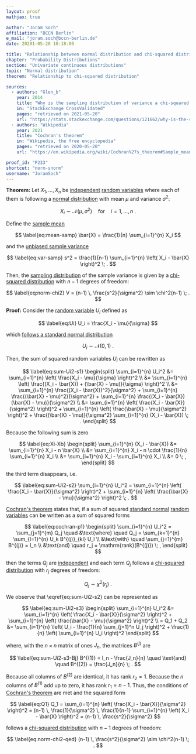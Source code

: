 ```yaml
---
layout: proof
mathjax: true

author: "Joram Soch"
affiliation: "BCCN Berlin"
e_mail: "joram.soch@bccn-berlin.de"
date: 20201-05-20 10:18:00

title: "Relationship between normal distribution and chi-squared distribution"
chapter: "Probability Distributions"
section: "Univariate continuous distributions"
topic: "Normal distribution"
theorem: "Relationship to chi-squared distribution"

sources:
  - authors: "Glen_b"
    year: 2014
    title: "Why is the sampling distribution of variance a chi-squared distribution?"
    in: "StackExchange CrossValidated"
    pages: "retrieved on 2021-05-20"
    url: "https://stats.stackexchange.com/questions/121662/why-is-the-sampling-distribution-of-variance-a-chi-squared-distribution"
  - authors: "Wikipedia"
    year: 2021
    title: "Cochran's theorem"
    in: "Wikipedia, the free encyclopedia"
    pages: "retrieved on 2020-05-20"
    url: "https://en.wikipedia.org/wiki/Cochran%27s_theorem#Sample_mean_and_sample_variance"

proof_id: "P233"
shortcut: "norm-snorm"
username: "JoramSoch"
---
```



**Theorem:** Let $X_1, \ldots, X_n$ be [independent](/D/ind) [random variables](/D/rvar) where each of them is following a [normal distribution](/D/norm) with mean $\mu$ and variance $\sigma^2$:

$$ \label{eq:norm}
X_i \sim \mathcal{N}(\mu, \sigma^2) \quad \text{for} \quad i = 1, \ldots, n \; .
$$

Define the [sample mean](/D/mean-samp)

$$ \label{eq:mean-samp}
\bar{X} = \frac{1}{n} \sum_{i=1}^{n} X_i
$$

and the [unbiased sample variance](/D/var-samp)

$$ \label{eq:var-samp}
s^2 = \frac{1}{n-1} \sum_{i=1}^{n} \left( X_i - \bar{X} \right)^2 \; .
$$

Then, the [sampling distribution](/D/dist-samp) of the sample variance is given by a [chi-squared distribution](/D/chi2) with $n-1$ degrees of freedom:

$$ \label{eq:norm-chi2}
V = (n-1) \, \frac{s^2}{\sigma^2} \sim \chi^2(n-1) \; .
$$


**Proof:** Consider the [random variable](/D/rvar) $U_i$ defined as

$$ \label{eq:Ui}
U_i = \frac{X_i - \mu}{\sigma}
$$

which [follows a standard normal distribution](/P/norm-snorm)

$$ \label{eq:norm-snorm}
U_i \sim \mathcal{N}(0,1) \; .
$$

Then, the sum of squared random variables $U_i$ can be rewritten as

$$ \label{eq:sum-Ui2-s1}
\begin{split}
\sum_{i=1}^{n} U_i^2 &= \sum_{i=1}^{n} \left( \frac{X_i - \mu}{\sigma} \right)^2 \\
&= \sum_{i=1}^{n} \left( \frac{(X_i - \bar{X}) + (\bar{X} - \mu)}{\sigma} \right)^2 \\
&= \sum_{i=1}^{n} \frac{(X_i - \bar{X})^2}{\sigma^2} + \sum_{i=1}^{n} \frac{(\bar{X} - \mu)^2}{\sigma^2} + \sum_{i=1}^{n} \frac{(X_i - \bar{X})(\bar{X} - \mu)}{\sigma^2} \\
&= \sum_{i=1}^{n} \left( \frac{X_i - \bar{X}}{\sigma^2} \right)^2 + \sum_{i=1}^{n} \left( \frac{\bar{X} - \mu}{\sigma^2} \right)^2 + \frac{(\bar{X} - \mu)}{\sigma^2} \sum_{i=1}^{n} (X_i - \bar{X}) \; .
\end{split}
$$

Because the following sum is zero

$$ \label{eq:Xi-Xb}
\begin{split}
\sum_{i=1}^{n} (X_i - \bar{X}) &= \sum_{i=1}^{n} X_i - n \bar{X} \\
&= \sum_{i=1}^{n} X_i - n \cdot \frac{1}{n} \sum_{i=1}^{n} X_i \\
&= \sum_{i=1}^{n} X_i - \sum_{i=1}^{n} X_i \\
&= 0 \; ,
\end{split}
$$

the third term disappears, i.e.

$$ \label{eq:sum-Ui2-s2}
\sum_{i=1}^{n} U_i^2 = \sum_{i=1}^{n} \left( \frac{X_i - \bar{X}}{\sigma^2} \right)^2 + \sum_{i=1}^{n} \left( \frac{\bar{X} - \mu}{\sigma^2} \right)^2 \; .
$$

[Cochran's theorem](/P/snorm-cochran) states that, if a sum of squared [standard normal](/D/snorm) [random variables](/D/rvar) can be written as a sum of squared forms

$$ \label{eq:cochran-p1}
\begin{split}
\sum_{i=1}^{n} U_i^2 = \sum_{j=1}^{m} Q_j \quad &\text{where} \quad Q_j = \sum_{k=1}^{n} \sum_{l=1}^{n} U_k B^{(j)}_{kl} U_l \\
&\text{with} \quad \sum_{j=1}^{m} B^{(j)} = I_n \\
&\text{and} \quad r_j = \mathrm{rank}(B^{(j)}) \; ,
\end{split}
$$

then the terms $Q_j$ are [independent](/D/ind) and each term $Q_j$ follows a [chi-squared distribution](/D/chi2) with $r_j$ degrees of freedom:

$$ \label{eq:cochran-p2}
Q_j \sim \chi^2(r_j) \; .
$$

We observe that \eqref{eq:sum-Ui2-s2} can be represented as

$$ \label{eq:sum-Ui2-s3}
\begin{split}
\sum_{i=1}^{n} U_i^2 &= \sum_{i=1}^{n} \left( \frac{X_i - \bar{X}}{\sigma^2} \right)^2 + \sum_{i=1}^{n} \left( \frac{\bar{X} - \mu}{\sigma^2} \right)^2 \\
= Q_1 + Q_2 &= \sum_{i=1}^{n} \left( U_i - \frac{1}{n} \sum_{j=1}^n U_j \right)^2 + \frac{1}{n} \left( \sum_{i=1}^{n} U_i \right)^2
\end{split}
$$

where, with the $n \times n$ matrix of ones $J_n$, the matrices $B^{(j)}$ are

$$ \label{eq:sum-Ui2-s3-Bj}
B^{(1)} = I_n - \frac{J_n}{n} \quad \text{and} \quad B^{(2)} = \frac{J_n}{n} \; .
$$

Because all columns of $B^{(2)}$ are identical, it has rank $r_2 = 1$. Because the $n$ columns of $B^{(1)}$ add up to zero, it has rank $r_1 = n-1$. Thus, the conditions of [Cochran's theorem](/P/snorm-cochran) are met and the squared form

$$ \label{eq:Q1}
Q_1 = \sum_{i=1}^{n} \left( \frac{X_i - \bar{X}}{\sigma^2} \right)^2 = (n-1) \, \frac{1}{\sigma^2} \, \frac{1}{n-1} \sum_{i=1}^{n} \left( X_i - \bar{X} \right)^2 = (n-1) \, \frac{s^2}{\sigma^2}
$$

follows a [chi-squared distribution](/D/chi2) with $n-1$ degrees of freedom:

$$ \label{eq:norm-chi2-qed}
(n-1) \, \frac{s^2}{\sigma^2} \sim \chi^2(n-1) \; .
$$
